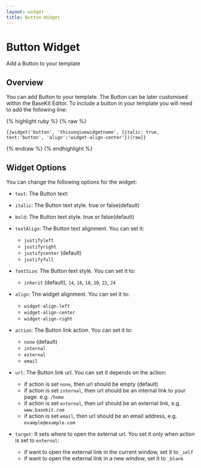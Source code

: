 ```yaml
---
layout: widget
title: Button Widget
---
```


# Button Widget

Add a Button to your template

## Overview

You can add Button to your template. The Button can be later customised within the BaseKit Editor. 
To include a button in your template you will need to add the following line:

{% highlight ruby %}
{% raw %}

	{{widget('button', 'thisunqiuewidgetname', {italic: true, text:'button', 'align':'widget-align-center'})|raw}}

{% endraw %}
{% endhighlight %}

## Widget Options

You can change the following options for the widget:

* ```text```: The Button text:

* ```italic```: The Button text style. true or false(default)

* ```bold```: The Button text style. true or false(default)

* ```textAlign```: The Button text alignment. You can set it:

  * ```justifyleft```
  * ```justifyright```
  * ```justifycenter``` (default)
  * ```justifyfull```
  
* ```fontSize```: The Button text style. You can set it to: 

  * ```inherit``` (default), ```14```, ```16```, ```18```, ```20```, ```22```, ```24```

* ```align```: The widget alignment. You can set it to: 

  * ```widget-align-left```
  * ```widget-align-center```
  * ```widget-align-right```

* ```action```: The Button link action. You can set it to:

  * ```none``` (default)
  * ```internal```
  * ```external```
  * ```email```

* ```url```: The Button link url. You can set it depends on the action:

  * if action is set ```none```, then url should be empty (default) 
  * if action is set ```internal```, then url should be an internal link to your page. e.g. ```/home```
  * if action is set ```external```, then url should be an external link, e.g. ```www.basekit.com```
  * if action is set ```email```, then url should be an email address, e.g. ```example@example.com```

* ```target```: It sets where to open the external url. You set it only when action is set to ```external```:

  * if want to open the external link in the current window, set it to ```_self```
  * if want to open the external link in a new window, set it to ```_blank```

